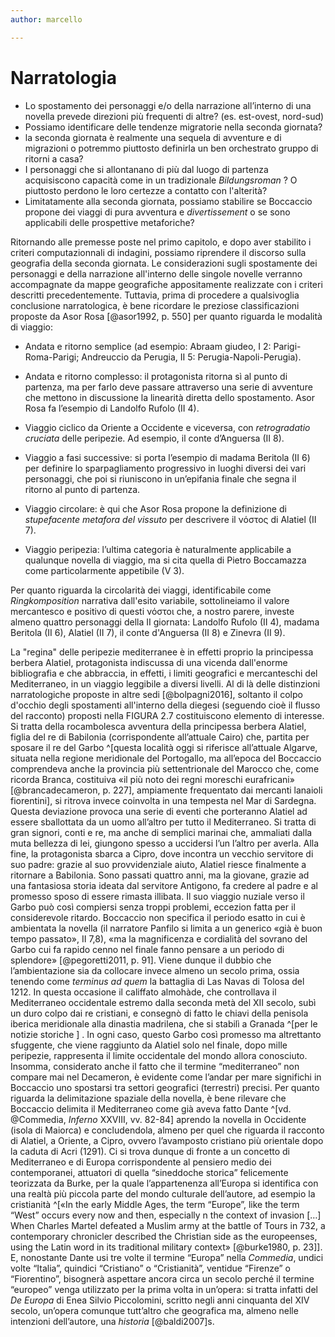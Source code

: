 ```yaml
---
author: marcello

---
```



# Narratologia

* Lo spostamento dei personaggi e/o della narrazione all’interno di una novella prevede direzioni più frequenti di altre? (es. est-ovest, nord-sud)
* Possiamo identificare delle tendenze migratorie nella seconda giornata?
* la seconda giornata è realmente una sequela di avventure e di migrazioni o potremmo piuttosto definirla un ben orchestrato gruppo di ritorni a casa?
* I personaggi che si allontanano di più dal luogo di partenza acquisiscono capacità come in un tradizionale *Bildungsroman* ? O piuttosto perdono le loro certezze a contatto con l'alterità?
* Limitatamente alla seconda giornata, possiamo stabilire se Boccaccio propone dei viaggi di pura avventura e *divertissement* o se sono applicabili delle prospettive metaforiche?

	
Ritornando alle premesse poste nel primo capitolo, e dopo aver stabilito i criteri computazionnali di indagini, possiamo riprendere il discorso sulla geografia della seconda giornata.
Le considerazioni sugli spostamente dei personaggi e della narrazione all'interno delle singole novelle verranno accompagnate da mappe geografiche appositamente realizzate con i criteri descritti precedentemente. 
Tuttavia, prima di procedere a qualsivoglia conclusione narratologica, è bene ricordare le preziose classificazioni proposte da Asor Rosa [@asor1992, p. 550] per quanto riguarda le modalità di viaggio:

* Andata e ritorno semplice (ad esempio: Abraam giudeo, I 2: Parigi-Roma-Parigi; Andreuccio da Perugia, II 5: Perugia-Napoli-Perugia).

* Andata e ritorno complesso: il protagonista ritorna sì al punto di partenza, ma per farlo deve passare attraverso una serie di avventure che mettono in discussione la linearità diretta dello spostamento. Asor Rosa fa l’esempio di Landolfo Rufolo (II 4).

* Viaggio ciclico da Oriente a Occidente e viceversa, con *retrogradatio cruciata* delle peripezie. Ad esempio, il conte d’Anguersa (II 8).

* Viaggio a fasi successive: si porta l’esempio di madama Beritola (II 6) per definire lo sparpagliamento progressivo in luoghi diversi dei vari personaggi, che poi si riuniscono in un’epifania finale che segna il ritorno al punto di partenza.

* Viaggio circolare: è qui che Asor Rosa propone la definizione di *stupefacente metafora del vissuto* per descrivere il νόστος di Alatiel (II 7).

* Viaggio peripezia: l’ultima categoria è naturalmente applicabile a qualunque novella di viaggio, ma si cita quella di Pietro Boccamazza come particolarmente appetibile (V 3).

Per quanto riguarda la circolarità dei viaggi, identificabile come *Ringkomposition* narrativa dall'esito variabile, sottolineiamo il valore mercantesco e positivo di questi νόστοι che, a nostro parere, investe almeno quattro personaggi della II giornata: Landolfo Rufolo (II 4), madama Beritola (II 6), Alatiel (II 7), il conte d'Anguersa (II 8) e Zinevra (II 9).

La "regina" delle peripezie mediterranee è in effetti proprio la principessa berbera Alatiel, protagonista indiscussa di una vicenda dall'enorme bibliografia e che abbraccia, in effetti, i limiti geografici e mercanteschi del Mediterraneo, in un viaggio leggibile a diversi livelli.
Al di là delle distinzioni narratologiche proposte in altre sedi [@bolpagni2016], soltanto il colpo d'occhio degli spostamenti all'interno della diegesi (seguendo cioè il flusso del racconto) proposti nella FIGURA 2.7 costituiscono elemento di interesse.
Si tratta della rocambolesca avventura della principessa berbera Alatiel, figlia del re di Babilonia (corrispondente all’attuale Cairo) che, partita per sposare il re del Garbo ^[questa località oggi si riferisce all’attuale Algarve, situata nella regione meridionale del Portogallo, ma all’epoca del Boccaccio comprendeva anche la provincia più settentrionale del Marocco che, come ricorda Branca, costituiva «il più noto dei regni moreschi eurafricani» [@brancadecameron, p. 227], ampiamente frequentato dai mercanti lanaioli fiorentini], si ritrova invece coinvolta in una tempesta nel Mar di Sardegna. Questa deviazione provoca una serie di eventi che porteranno Alatiel ad essere sballottata da un uomo all’altro per tutto il Mediterraneo. Si tratta di gran signori, conti e re, ma anche di semplici marinai che, ammaliati dalla muta bellezza di lei, giungono spesso a uccidersi l’un l’altro per averla. Alla fine, la protagonista sbarca a Cipro, dove incontra un vecchio servitore di suo padre: grazie al suo provvidenziale aiuto, Alatiel riesce finalmente a ritornare a Babilonia. Sono passati quattro anni, ma la giovane, grazie ad una fantasiosa storia ideata dal servitore Antigono, fa credere al padre e al promesso sposo di essere rimasta illibata. Il suo viaggio nuziale verso il Garbo può così compiersi senza troppi problemi, eccezion fatta per il considerevole ritardo.
Boccaccio non specifica il periodo esatto in cui è ambientata la novella (il narratore Panfilo si limita a un generico «già è buon tempo passato», II 7,8), «ma la magnificenza e cordialità del sovrano del Garbo cui fa rapido cenno nel finale fanno pensare a un periodo di splendore» [@pegoretti2011, p. 91]. Viene dunque il dubbio che l’ambientazione sia da collocare invece almeno un secolo prima, ossia tenendo come *terminus ad quem* la battaglia di Las Navas di Tolosa del 1212. In questa occasione il califfato almohàde, che controllava il Mediterraneo occidentale estremo dalla seconda metà del XII secolo, subì un duro colpo dai re cristiani, e consegnò di fatto le chiavi della penisola iberica meridionale alla dinastia madrilena, che si stabilì a Granada ^[per le notizie storiche ] .
In ogni caso, questo Garbo così promesso ma altrettanto sfuggente, che viene raggiunto da Alatiel solo nel finale, dopo mille peripezie, rappresenta il limite occidentale del mondo allora conosciuto.
Insomma, considerato anche il fatto che il termine “mediterraneo” non compare mai nel Decameron, è evidente come l’andar per mare significhi in Boccaccio uno spostarsi tra settori geografici (terrestri) precisi. Per quanto riguarda la delimitazione spaziale della novella, è bene rilevare che Boccaccio delimita il Mediterraneo come già aveva fatto Dante ^[vd. @Commedia, *Inferno* XXVIII, vv. 82-84] aprendo la novella in Occidente (isola di Maiorca) e concludendola, almeno per quel che riguarda il racconto di Alatiel, a Oriente, a Cipro, ovvero l’avamposto cristiano più orientale dopo la caduta di Acri (1291).
Ci si trova dunque di fronte a un concetto di Mediterraneo e di Europa corrispondente al pensiero medio dei contemporanei, attuatori di quella “sineddoche storica” felicemente teorizzata da Burke, per la quale l’appartenenza all’Europa si identifica con una realtà più piccola parte del mondo culturale dell’autore, ad esempio la cristianità ^[«In the early Middle Ages, the term “Europe”, like the term “West” occurs every now and then, especially n the context of invasion […] When Charles Martel defeated a Muslim army at the battle of Tours in 732, a contemporary chronicler described the Christian side as the europeenses, using the Latin word in its traditional military context» [@burke1980, p. 23]]. E, nonostante Dante usi tre volte il termine “Europa” nella *Commedia*, undici volte “Italia”, quindici “Cristiano” o “Cristianità”, ventidue “Firenze” o “Fiorentino”, bisognerà aspettare ancora circa un secolo perché il termine “europeo” venga utilizzato per la prima volta in un’opera: si tratta infatti del *De Europa* di Enea Silvio Piccolomini, scritto negli anni cinquanta del XIV secolo, un’opera comunque tutt’altro che geografica ma, almeno nelle intenzioni dell’autore, una *historia* [@baldi2007]s. 
